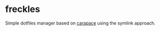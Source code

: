 # freckles

Simple dotfiles manager based on [carapace](https://github.com/rsteube/carapace) using the symlink approach.
